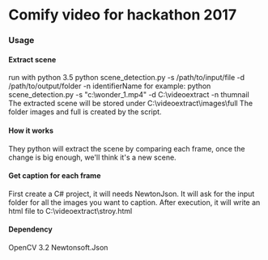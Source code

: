 # Comify video for hackathon 2017


### Usage

#### Extract scene
 run with python 3.5
 python scene_detection.py -s /path/to/input/file -d /path/to/output/folder -n identifierName 
 for example: python scene_detection.py -s "c:\wonder_1.mp4" -d C:\videoextract -n thumnail
 The extracted scene will be stored under C:\videoextract\images\full 
 The folder images and full is created by the script.

#### How it works
 They python will extract the scene by comparing each frame, once the change is big enough, we'll think it's a new scene.

#### Get caption for each frame
 First create a C# project, it will needs NewtonJson.
 It will ask for the input folder for all the images you want to caption. After execution, it will write an html file to C:\videoextract\stroy.html


#### Dependency
 OpenCV 3.2
 Newtonsoft.Json
